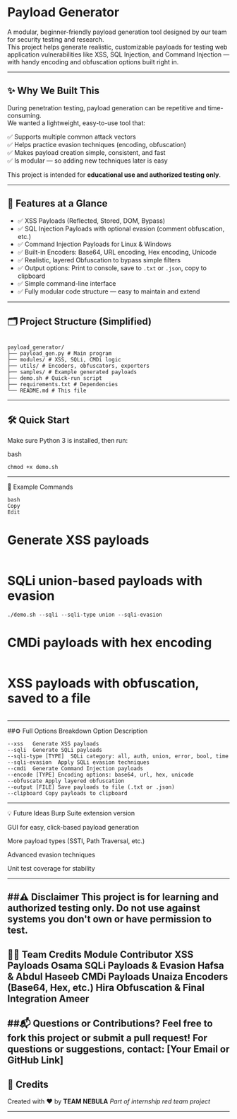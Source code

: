 # Payload Generator

A modular, beginner-friendly payload generation tool designed by our team for security testing and research.  
This project helps generate realistic, customizable payloads for testing web application vulnerabilities like XSS, SQL Injection, and Command Injection — with handy encoding and obfuscation options built right in.

---

## ✨ Why We Built This

During penetration testing, payload generation can be repetitive and time-consuming.  
We wanted a lightweight, easy-to-use tool that:

✅ Supports multiple common attack vectors  
✅ Helps practice evasion techniques (encoding, obfuscation)  
✅ Makes payload creation simple, consistent, and fast  
✅ Is modular — so adding new techniques later is easy  

This project is intended for **educational use and authorized testing only**.

---

## 🧩 Features at a Glance

- ✅ XSS Payloads (Reflected, Stored, DOM, Bypass)  
- ✅ SQL Injection Payloads with optional evasion (comment obfuscation, etc.)  
- ✅ Command Injection Payloads for Linux & Windows  
- ✅ Built-in Encoders: Base64, URL encoding, Hex encoding, Unicode  
- ✅ Realistic, layered Obfuscation to bypass simple filters  
- ✅ Output options: Print to console, save to `.txt` or `.json`, copy to clipboard  
- ✅ Simple command-line interface  
- ✅ Fully modular code structure — easy to maintain and extend  

---

## 🗂️ Project Structure (Simplified)
```

payload_generator/
├── payload_gen.py # Main program
├── modules/ # XSS, SQLi, CMDi logic
├── utils/ # Encoders, obfuscators, exporters
├── samples/ # Example generated payloads
├── demo.sh # Quick-run script
├── requirements.txt # Dependencies
└── README.md # This file
```
---

## 🛠️ Quick Start

Make sure Python 3 is installed, then run:

bash

```pip install -r requirements.txt
chmod +x demo.sh
```
---

🚀 Example Commands
```
bash
Copy
Edit
```
# Generate XSS payloads
```./demo.sh --xss
```
# SQLi union-based payloads with evasion
```
./demo.sh --sqli --sqli-type union --sqli-evasion
```
# CMDi payloads with hex encoding
```./demo.sh --cmdi --encode hex
```
# XSS payloads with obfuscation, saved to a file
```./demo.sh --xss --obfuscate --output xss_payloads.txt
```
---
##⚙️ Full Options Breakdown
Option	Description
```
--xss	Generate XSS payloads
--sqli	Generate SQLi payloads
--sqli-type [TYPE]	SQLi category: all, auth, union, error, bool, time
--sqli-evasion	Apply SQLi evasion techniques
--cmdi	Generate Command Injection payloads
--encode [TYPE]	Encoding options: base64, url, hex, unicode
--obfuscate	Apply layered obfuscation
--output [FILE]	Save payloads to file (.txt or .json)
--clipboard	Copy payloads to clipboard
```
---
💡 Future Ideas
Burp Suite extension version

GUI for easy, click-based payload generation

More payload types (SSTI, Path Traversal, etc.)

Advanced evasion techniques

Unit test coverage for stability

---

##⚠️ Disclaimer
This project is for learning and authorized testing only.
Do not use against systems you don't own or have permission to test.
---
👨‍💻 Team Credits
Module	Contributor
XSS Payloads	Osama
SQLi Payloads & Evasion	Hafsa & Abdul Haseeb
CMDi Payloads	Unaiza
Encoders (Base64, Hex, etc.)	Hira
Obfuscation & Final Integration	Ameer
---
##📬 Questions or Contributions?
Feel free to fork this project or submit a pull request!
For questions or suggestions, contact:
[Your Email or GitHub Link]
---
## 🙌 **Credits**
Created with ❤️ by **TEAM NEBULA**
*Part of internship red team project*

---
